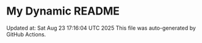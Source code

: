 # My Dynamic README
Updated at: Sat Aug 23 17:16:04 UTC 2025
This file was auto-generated by GitHub Actions.
